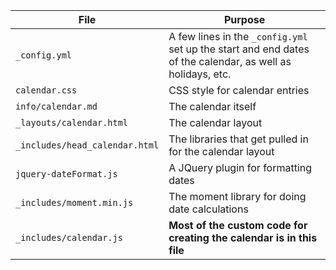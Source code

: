| File | Purpose |
|------|------------|
| `_config.yml` | A few lines in the `_config.yml` set up the start and end dates of the calendar, as well as holidays, etc.  |
| `calendar.css` | CSS style for calendar entries |
| `info/calendar.md` | The calendar itself |
| `_layouts/calendar.html` | The calendar layout |
| `_includes/head_calendar.html` | The libraries that get pulled in for the calendar layout |
| `jquery-dateFormat.js` | A JQuery plugin for formatting dates |
| `_includes/moment.min.js` | The moment library for doing date calculations |
| `_includes/calendar.js` | **Most of the custom code for creating the calendar is in this file** |
